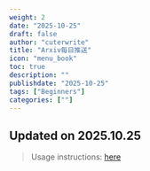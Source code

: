 ```yaml
---
weight: 2
date: "2025-10-25"
draft: false
author: "cuterwrite"
title: "Arxiv每日推送"
icon: "menu_book"
toc: true
description: ""
publishdate: "2025-10-25"
tags: ["Beginners"]
categories: [""]
---
```

## Updated on 2025.10.25
> Usage instructions: [here](./docs/README.md#usage)

